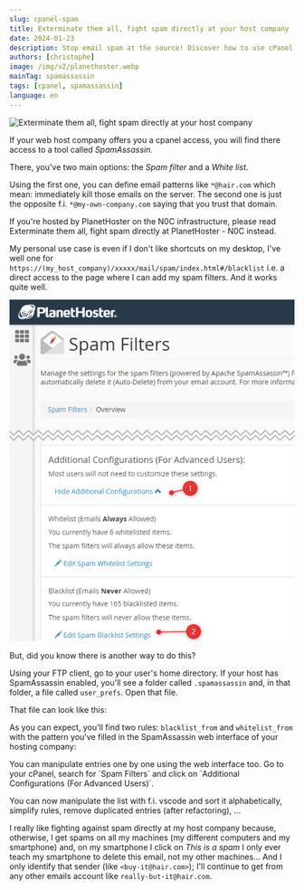```yaml
---
slug: cpanel-spam
title: Exterminate them all, fight spam directly at your host company
date: 2024-01-23
description: Stop email spam at the source! Discover how to use cPanel's SpamAssassin to blacklist and whitelist domains, including an advanced method for directly editing the user_prefs file via FTP.
authors: [christophe]
image: /img/v2/planethoster.webp
mainTag: spamassassin
tags: [cpanel, spamassassin]
language: en
---
```

![Exterminate them all, fight spam directly at your host company](/img/v2/planethoster.webp)

If your web host company offers you a cpanel access, you will find there access to a tool called *SpamAssassin*.

There, you've two main options: the *Spam filter* and a *White list*.

Using the first one, you can define email patterns like `*@hair.com` which mean: immediately kill those emails on the server. The second one is just the opposite f.i. `*@my-own-company.com` saying that you trust that domain.

<AlertBox variant="info" title="PlanetHoster - N0C">
If you're hosted by PlanetHoster on the N0C infrastructure, please read <Link to="/blog/planethoster-n0c-spam">Exterminate them all, fight spam directly at PlanetHoster - N0C</Link> instead.

</AlertBox>

<!-- truncate -->

My personal use case is even if I don't like shortcuts on my desktop, I've well one for `https://(my_host_company)/xxxxx/mail/spam/index.html#/blacklist` i.e. a direct access to the page where I can add my spam filters. And it works quite well.

![Spam filters](./images/spam_filters.png)

But, did you know there is another way to do this?

Using your FTP client, go to your user's home directory. If your host has SpamAssassin enabled, you'll see a folder called `.spamassassin` and, in that folder, a file called `user_prefs`. Open that file.

That file can look like this:

<Snippet filename=".spamassassin/user_prefs" source="./files/user_prefs" />

As you can expect, you'll find two rules: `blacklist_from` and `whitelist_from` with the pattern you've filled in the SpamAssassin web interface of your hosting company:

<AlertBox variant="info" title="Spam Filters location">
You can manipulate entries one by one using the web interface too. Go to your cPanel, search for `Spam Filters` and click on `Additional Configurations (For Advanced Users)`.

</AlertBox>

You can now manipulate the list with f.i. vscode and sort it alphabetically, simplify rules, remove duplicated entries (after refactoring), ...

I really like fighting against spam directly at my host company because, otherwise, I get spams on all my machines (my different computers and my smartphone) and, on my smartphone I click on *This is a spam* I only ever teach my smartphone to delete this email, not my other machines... And I only identify that sender (like `<buy-it@hair.com>`); I'll continue to get from any other emails account like `really-but-it@hair.com`.